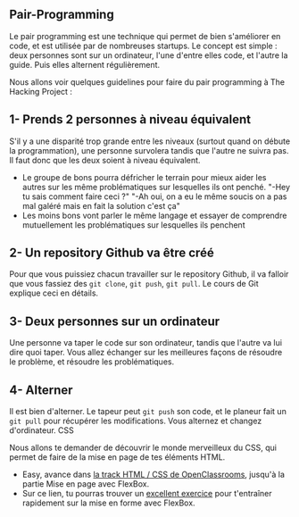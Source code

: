 
Pair-Programming
---------------------

Le pair programming est une technique qui permet de bien s'améliorer en code, et est utilisée par de nombreuses startups. Le concept est simple : deux personnes sont sur un ordinateur, l'une d'entre elles code, et l'autre la guide. Puis elles alternent régulièrement. <br>

Nous allons voir quelques guidelines pour faire du pair programming à The Hacking Project :

1- Prends 2 personnes à niveau équivalent
------------------------- 

S'il y a une disparité trop grande entre les niveaux (surtout quand on débute la programmation), une personne survolera tandis que l'autre ne suivra pas. Il faut donc que les deux soient à niveau équivalent.

* Le groupe de bons pourra défricher le terrain pour mieux aider les autres sur les même problématiques sur lesquelles ils ont penché. "-Hey tu sais comment faire ceci ?" "-Ah oui, on a eu le même soucis on a pas mal galéré mais en fait la solution c'est ça"
* Les moins bons vont parler le même langage et essayer de comprendre mutuellement les problématiques sur lesquelles ils penchent

2- Un repository Github va être créé
----------------------------

Pour que vous puissiez chacun travailler sur le repository Github, il va falloir que vous fassiez des `git clone`, `git push`, `git pull`. Le cours de Git explique ceci en détails.

3- Deux personnes sur un ordinateur
-------------------------------------

Une personne va taper le code sur son ordinateur, tandis que l'autre va lui dire quoi taper. Vous allez échanger sur les meilleures façons de résoudre le problème, et résoudre les problématiques.

4- Alterner
--------------------------------------

Il est bien d'alterner. Le tapeur peut `git push` son code, et le planeur fait un `git pull` pour récupérer les modifications. Vous alternez et changez d'ordinateur.
CSS

Nous allons te demander de découvrir le monde merveilleux du CSS, qui permet de faire de la mise en page de tes éléments HTML.

* Easy, avance dans [la track HTML / CSS de OpenClassrooms](https://openclassrooms.com/courses/apprenez-a-creer-votre-site-web-avec-html5-et-css3), jusqu'à la partie Mise en page avec FlexBox.
* Sur ce lien, tu pourras trouver un [excellent exercice](http://flexboxfroggy.com/) pour t'entraîner rapidement sur la mise en forme avec FlexBox.

